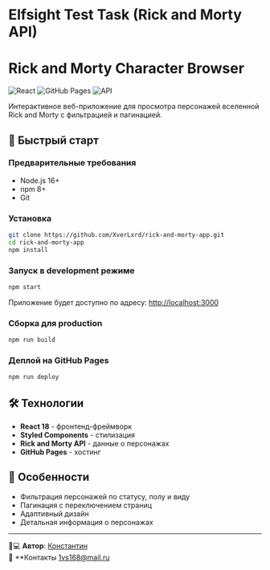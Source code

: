 # Elfsight Test Task (Rick and Morty API)
# Rick and Morty Character Browser

![React](https://img.shields.io/badge/React-18.2-blue)
![GitHub Pages](https://img.shields.io/badge/GitHub%20Pages-Deployed-brightgreen)
![API](https://img.shields.io/badge/API-Rick%20and%20Morty-orange)

Интерактивное веб-приложение для просмотра персонажей вселенной Rick and Morty с фильтрацией и пагинацией.

## 🚀 Быстрый старт

### Предварительные требования
- Node.js 16+
- npm 8+
- Git

### Установка
```bash
git clone https://github.com/XverLxrd/rick-and-morty-app.git
cd rick-and-morty-app
npm install
```

### Запуск в development режиме
```bash
npm start
```
Приложение будет доступно по адресу: [http://localhost:3000](http://localhost:3000)

### Сборка для production
```bash
npm run build
```

### Деплой на GitHub Pages
```bash
npm run deploy
```

## 🛠 Технологии
- **React 18** - фронтенд-фреймворк
- **Styled Components** - стилизация
- **Rick and Morty API** - данные о персонажах
- **GitHub Pages** - хостинг

## 🌟 Особенности
- Фильтрация персонажей по статусу, полу и виду
- Пагинация с переключением страниц
- Адаптивный дизайн
- Детальная информация о персонажах
---

👨💻 **Автор**: [Константин](https://github.com/XverLxrd)  
📧 **Контакты
1vs168@mail.ru
